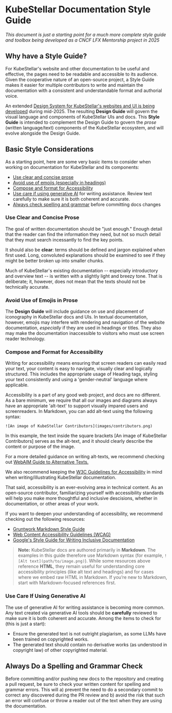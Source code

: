 # KubeStellar Documentation Style Guide

_This document is just a starting point for a much more complete style guide and toolbox being developed as a CNCF LFX Mentorship project in 2025_

## Why have a Style Guide?

For KubeStellar's website and other documentation to be useful and effective, the pages need to be readable and accessible to its audience. Given the cooperative nature of an open-source project, a Style Guide makes it easier for multiple contributors to write and maintain the documentation with a consistent and understandable format and authorial voice.

An extended [Design System for KubeStellar's websites and UI is being developed](https://github.com/kubestellar/ui/blob/dev/docs/design-progress.md) during mid-2025. The resulting **Design Guide** will govern the visual language and components of KubeStellar UIs and docs.
This **Style Guide** is intended to complement the Design Guide to govern the _prose_ (written language/text) components of the KubeStellar ecosystem, and will evolve alongside the Design Guide.

## Basic Style Considerations

As a starting point, here are some very basic items to consider when working on documentation for KubeStellar and its components:

- [Use clear and concise prose](#use-clear-and-concise-prose)
- [Avoid use of emojis (especially in headings)](#avoid-use-of-emojis-in-prose)
- [Compose and format for Accessibility](#compose-and-format-for-accessibility)
- [Use care if using generative AI](#use-care-if-using-generative-ai) for writing assistance. Review text carefully to make sure it is both coherent and accurate.
- [Always check spelling and grammar](#always-do-a-spelling-and-grammar-check) before committing docs changes

### Use Clear and Concise Prose

The goal of written documentation should be "just enough." Enough detail that the reader can find the information they need, but not so much detail that they must search incessantly to find the key points.

It should also be **clear**: terms should be defined and jargon explained when first used. Long, convoluted explanations should be examined to see if they might be better broken up into smaller chunks.

Much of KubeStellar's existing documentation -- especially introductory and overview text -- is written with a slightly light and breezy tone. That is deliberate; it, however, does not mean that the texts should not be technically accurate.

### Avoid Use of Emojis in Prose

The **Design Guide** will include guidance on use and placement of iconography in KubeStellar docs and UIs.
In textual documentation, however, emojis may interfere with rendering and navigation of the website documentation, _especially_ if they are used in headings or titles. They also may make the documentation inaccessible to visitors who must use screen reader technology.

### Compose and Format for Accessibility

Writing for accessibility means ensuring that screen readers can easily read your text, your content is easy to navigate, visually clear and logically structured. This includes the appropriate usage of Heading tags, styling your text consistently and using a 'gender-neutral' language where applicable.

Accessibility is a part of any good web project, and docs are no different. As a bare minimum, we require that all our images and diagrams always have an appropriate 'alt-text' to support visually impared users and screenreaders. In Markdown, you can add alt-text using the following syntax:

```{bash}
![An image of KubeStellar Contributors](images/contributors.png)
```

In this example, the text inside the square brackets [An image of KubeStellar Contributors] serves as the alt-text, and it should clearly describe the content or purpose of the image.

For a more detailed guidance on writing alt-texts, we recommend checking out [WebAIM Guide to Alternative Texts.](https://webaim.org/techniques/alttext/)

We also recommend keeping the [W3C Guidelines for Accessibility](https://www.w3.org/TR/WCAG21/) in mind when writing/illustrating KubeStellar documentation.

That said, accessibility is an ever-evolving area in technical content. As an open-source contributor, familiarizing yourself with accessibility standards will help you make more thoughtful and inclusive descisions, whether in documentation, or other areas of your work.

If you want to deepen your understanding of accessibility, we recommend checking out the following resources:

- [Gruntwork Markdown Style Guide](https://docs.gruntwork.io/guides/style/markdown-style-guide/)
- [Web Content Accessibility Guidelines (WCAG)](https://www.w3.org/WAI/standards-guidelines/wcag/)
- [Google's Style Guide for Writing Inclusive Documentation](https://developers.google.com/style/inclusive-documentation)

>**Note:** KubeStellar docs are authored primarily in **Markdown**. The examples in this guide therefore use Markdown syntax (for example, `![Alt text](path/to/image.png)`).
>While some resources above reference **HTML**, they remain useful for understanding core accessibility principles (like alt text and headings) and for cases where we embed raw HTML in Markdown. If you’re new to Markdown, start with Markdown-focused references first.

### Use Care If Using Generative AI

The use of generative AI for writing assistance is becoming more common. Any text created via generative AI tools should be **carefully** reviewed to make sure it is both coherent and accurate. Among the items to check for (this is just a start):

- Ensure the generated text is not outright plagiarism, as some LLMs have been trained on copyrighted works.
- The generated text should contain no derivative works (as understood in copyright law) of other copyrighted material.

## Always Do a Spelling and Grammar Check

Before committing and/or pushing new docs to the repository and creating a pull request, be sure to check your written content for spelling and grammar errors. This will a) prevent the need to do a secondary commit to correct any discovered during the PR review and b) avoid the risk that such an error will confuse or throw a reader out of the text when they are using the documentation.
